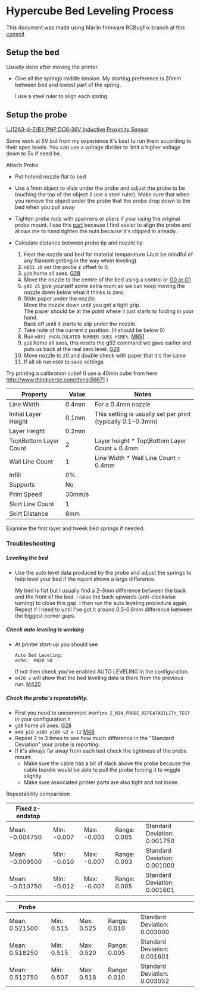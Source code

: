 # Hypercube Bed Leveling Process

This document was made using Marlin firmware RCBugFix branch at this [commit](https://github.com/MarlinFirmware/Marlin/tree/48925b7298bd1a1abb95b31246326af76d2f1aa8)

## Setup the bed

Usually done after moving the printer

- Give all the springs middle tension. My starting preference is 20mm between bed and lowest part of the spring. 

  I use a steel ruler to align each spring.

## Setup the probe

[LJ12A3-4-Z/BY PNP DC6-36V Inductive Proximity Sensor](http://www.banggood.com/LJ12A3-4-ZBY-PNP-DC6-36V-Inductive-Proximity-Sensor-Detection-Switch-p-982679.html?rmmds=myorder)

Some work at 5V but from my experience it's best to run them according to their spec levels. 
You can use a voltage divider to limit a higher voltage down to 5v if need be.

Attach Probe

- Put hotend nozzle flat to bed
- Use a 1mm object to slide under the probe and adjust the probe to be touching the top of the object (I use a steel ruler). Make sure that when you remove the object under the probe that the probe drop down to the bed when you pull away
- Tighten probe nuts with spanners or pliers if your using the original probe mount.
  I use this [part](http://www.thingiverse.com/thing:2179807) because I find easier to align the probe and allows me to hand tighten the nuts because it's clipped in already. 

- Calculate distance between probe tip and nozzle tip

  1. Heat the nozzle and bed for material temperature (Just be mindful of any filament getting in the way when leveling)
  2. `m851 z0` set the probe z offset to 0.
  3. `g28` home all axes. [G28](http://reprap.org/wiki/G-code#G28:_Move_to_Origin_.28Home.29)
  4. Move the nozzle to the centre of the bed using a control or [G0 or G1](http://marlinfw.org/docs/gcode/G000-G001.html) 
  5. `g92 z5` give yourself some extra room so we can keep moving the nozzle down below what it thinks is zero.
  6. Slide paper under the nozzle.<br>Move the nozzle down until you get a tight grip.<br>The paper should be at the point where it just starts to folding in your hand.<br>Back off until it starts to slip under the nozzle. 
  7. Take note of the current z position. (It should be below 0)
  8. Run `m851 z%CALCULATED NUMBER GOES HERE%`. [M851](http://reprap.org/wiki/G-code#M851:_Set_Z-Probe_Offset)
  9. `g28` home all axes, this resets the g92 command we gave earlier and puts us back at the real zero level. [G28](http://reprap.org/wiki/G-code#G28:_Move_to_Origin_.28Home.29)
  10. Move nozzle to z0 and double check with paper that it's the same
  11. If all ok run `m500` to save settings

Try printing a calibration cube! (I use a 40mm cube from here http://www.thingiverse.com/thing:56671 )

|Property|Value|Notes|
|--------|-----|-----|
|Line Width|0.4mm|For a 0.4mm nozzle|
|Initial Layer Height|0.1mm|This setting is usually set per print (typically 0.1-0.3mm)|
|Layer Height|0.2mm||
|Top\Bottom Layer Count|2|Layer height * Top\Bottom Layer Count = 0.4mm|
|Wall Line Count|1|Line Width * Wall Line Count = 0.4mm|
|Infill|0%||
|Supports|No||
|Print Speed|30mm/s||
|Skirt Line Count|1||
|Skirt Distance|8mm||

Examine the first layer and tweek bed springs if needed.

### Troubleshooting

##### Leveling the bed

  - Use the auto level data produced by the probe and adjust the springs to help level your bed if the report shows a large difference. 

    My bed is flat but I usually find a 2-3mm difference between the back and the front of the bed. I raise the back upwards (anti-clockwise turning) to close this gap. I then run the auto leveling procedure again. Repeat if I need to until I've got it around 0.5-0.8mm difference between the biggest corner gaps.

##### Check auto leveling is working

- At printer start-up you should see 
  ```
  Auto Bed Leveling:
  echo:  M420 S0
  ```
  If not then check you've enabled AUTO LEVELING in the configuration.
- `m420 v` will show that the bed leveling data is there from the previous run. [M420](http://reprap.org/wiki/G-code#M420:_Enable.2FDisable_Mesh_Leveling_.28Marlin.29)

##### Check the probe's repeatability.

- First you need to uncomment `#define Z_MIN_PROBE_REPEATABILITY_TEST` in your configuration.h
- `g28` home all axes. [G28](http://reprap.org/wiki/G-code#G28:_Move_to_Origin_.28Home.29)
- `m48 p10 x100 y100 v2 e l2` [M48](http://reprap.org/wiki/G-code#M48:_Measure_Z-Probe_repeatability)
- Repeat 2 to 3 times to see how much difference in the "Standard Deviation" your probe is reporting.
- If it's always far away from each test check the tightness of the probe mount.
  - Make sure the cable has a bit of slack above the probe because the cable bundle would be able to pull the probe forcing it to wiggle slightly
  - Make sure associated printer parts are also tight and not loose.
  
Repeatability comparision

|Fixed z-endstop| | | | |
|-|-|-|-|-|
|Mean: -0.004750 |Min: -0.007 |Max: -0.003 |Range: 0.005|Standard Deviation: 0.001750|
|Mean: -0.009500| Min: -0.010 |Max: -0.007 |Range: 0.003|Standard Deviation: 0.001000|
|Mean: -0.010750 |Min: -0.012 |Max: -0.007 |Range: 0.005|Standard Deviation: 0.001601|

|Probe          | | | | |
|-|-|-|-|-|
|Mean: 0.521500 |Min: 0.515 |Max: 0.525 |Range: 0.010|Standard Deviation: 0.003000|
|Mean: 0.518250 |Min: 0.515 |Max: 0.520 |Range: 0.005|Standard Deviation: 0.001601|
|Mean: 0.512750 |Min: 0.507 |Max: 0.518 |Range: 0.010|Standard Deviation: 0.003052|
